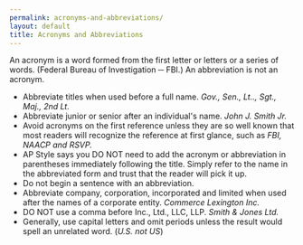 ```yaml
---
permalink: acronyms-and-abbreviations/
layout: default
title: Acronyms and Abbreviations
---
```


An acronym is a word formed from the first letter or letters or a series of words. (Federal Bureau of Investigation ─ FBI.) An abbreviation is not an acronym.

* Abbreviate titles when used before a full name.  _Gov., Sen., Lt.., Sgt., Maj., 2nd Lt._
* Abbreviate junior or senior after an individual's name.  _John J. Smith Jr._
* Avoid acronyms on the first reference unless they are so well known that most readers will recognize the reference at first glance, such as _FBI, NAACP and RSVP._
* AP Style says you DO NOT need to add the acronym or abbreviation in parentheses immediately following the title. Simply refer to the name in the abbreviated form and trust that the reader will pick it up.
* Do not begin a sentence with an abbreviation.
* Abbreviate company, corporation, incorporated and limited when used after the names of a corporate entity.  _Commerce Lexington Inc._
* DO NOT use a comma before Inc., Ltd., LLC, LLP.  _Smith & Jones Ltd._
* Generally, use capital letters and omit periods unless the result would spell an unrelated word.  (_U.S. not US_)

